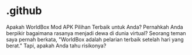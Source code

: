 # .github
Apakah WorldBox Mod APK Pilihan Terbaik untuk Anda?  Pernahkah Anda berpikir bagaimana rasanya menjadi dewa di dunia virtual? Seorang teman saya pernah berkata, "WorldBox adalah pelarian terbaik setelah hari yang berat." Tapi, apakah Anda tahu risikonya? 
